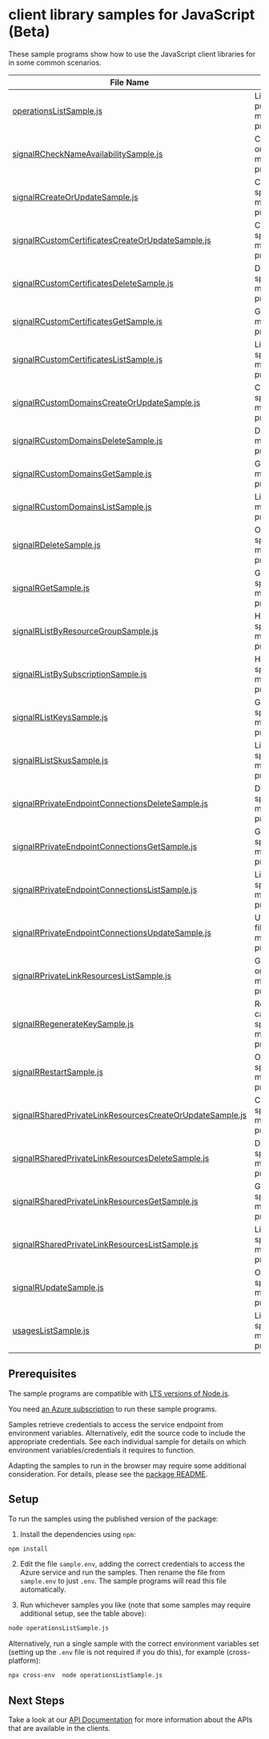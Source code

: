 # client library samples for JavaScript (Beta)

These sample programs show how to use the JavaScript client libraries for in some common scenarios.

| **File Name**                                                                                                     | **Description**                                                                                                                                                                                                                                                    |
| ----------------------------------------------------------------------------------------------------------------- | ------------------------------------------------------------------------------------------------------------------------------------------------------------------------------------------------------------------------------------------------------------------ |
| [operationsListSample.js][operationslistsample]                                                                   | Lists all of the available REST API operations of the Microsoft.SignalRService provider. x-ms-original-file: specification/signalr/resource-manager/Microsoft.SignalRService/preview/2022-08-01-preview/examples/Operations_List.json                              |
| [signalRCheckNameAvailabilitySample.js][signalrchecknameavailabilitysample]                                       | Checks that the resource name is valid and is not already in use. x-ms-original-file: specification/signalr/resource-manager/Microsoft.SignalRService/preview/2022-08-01-preview/examples/SignalR_CheckNameAvailability.json                                       |
| [signalRCreateOrUpdateSample.js][signalrcreateorupdatesample]                                                     | Create or update a resource. x-ms-original-file: specification/signalr/resource-manager/Microsoft.SignalRService/preview/2022-08-01-preview/examples/SignalR_CreateOrUpdate.json                                                                                   |
| [signalRCustomCertificatesCreateOrUpdateSample.js][signalrcustomcertificatescreateorupdatesample]                 | Create or update a custom certificate. x-ms-original-file: specification/signalr/resource-manager/Microsoft.SignalRService/preview/2022-08-01-preview/examples/SignalRCustomCertificates_CreateOrUpdate.json                                                       |
| [signalRCustomCertificatesDeleteSample.js][signalrcustomcertificatesdeletesample]                                 | Delete a custom certificate. x-ms-original-file: specification/signalr/resource-manager/Microsoft.SignalRService/preview/2022-08-01-preview/examples/SignalRCustomCertificates_Delete.json                                                                         |
| [signalRCustomCertificatesGetSample.js][signalrcustomcertificatesgetsample]                                       | Get a custom certificate. x-ms-original-file: specification/signalr/resource-manager/Microsoft.SignalRService/preview/2022-08-01-preview/examples/SignalRCustomCertificates_Get.json                                                                               |
| [signalRCustomCertificatesListSample.js][signalrcustomcertificateslistsample]                                     | List all custom certificates. x-ms-original-file: specification/signalr/resource-manager/Microsoft.SignalRService/preview/2022-08-01-preview/examples/SignalRCustomCertificates_List.json                                                                          |
| [signalRCustomDomainsCreateOrUpdateSample.js][signalrcustomdomainscreateorupdatesample]                           | Create or update a custom domain. x-ms-original-file: specification/signalr/resource-manager/Microsoft.SignalRService/preview/2022-08-01-preview/examples/SignalRCustomDomains_CreateOrUpdate.json                                                                 |
| [signalRCustomDomainsDeleteSample.js][signalrcustomdomainsdeletesample]                                           | Delete a custom domain. x-ms-original-file: specification/signalr/resource-manager/Microsoft.SignalRService/preview/2022-08-01-preview/examples/SignalRCustomDomains_Delete.json                                                                                   |
| [signalRCustomDomainsGetSample.js][signalrcustomdomainsgetsample]                                                 | Get a custom domain. x-ms-original-file: specification/signalr/resource-manager/Microsoft.SignalRService/preview/2022-08-01-preview/examples/SignalRCustomDomains_Get.json                                                                                         |
| [signalRCustomDomainsListSample.js][signalrcustomdomainslistsample]                                               | List all custom domains. x-ms-original-file: specification/signalr/resource-manager/Microsoft.SignalRService/preview/2022-08-01-preview/examples/SignalRCustomDomains_List.json                                                                                    |
| [signalRDeleteSample.js][signalrdeletesample]                                                                     | Operation to delete a resource. x-ms-original-file: specification/signalr/resource-manager/Microsoft.SignalRService/preview/2022-08-01-preview/examples/SignalR_Delete.json                                                                                        |
| [signalRGetSample.js][signalrgetsample]                                                                           | Get the resource and its properties. x-ms-original-file: specification/signalr/resource-manager/Microsoft.SignalRService/preview/2022-08-01-preview/examples/SignalR_Get.json                                                                                      |
| [signalRListByResourceGroupSample.js][signalrlistbyresourcegroupsample]                                           | Handles requests to list all resources in a resource group. x-ms-original-file: specification/signalr/resource-manager/Microsoft.SignalRService/preview/2022-08-01-preview/examples/SignalR_ListByResourceGroup.json                                               |
| [signalRListBySubscriptionSample.js][signalrlistbysubscriptionsample]                                             | Handles requests to list all resources in a subscription. x-ms-original-file: specification/signalr/resource-manager/Microsoft.SignalRService/preview/2022-08-01-preview/examples/SignalR_ListBySubscription.json                                                  |
| [signalRListKeysSample.js][signalrlistkeyssample]                                                                 | Get the access keys of the resource. x-ms-original-file: specification/signalr/resource-manager/Microsoft.SignalRService/preview/2022-08-01-preview/examples/SignalR_ListKeys.json                                                                                 |
| [signalRListSkusSample.js][signalrlistskussample]                                                                 | List all available skus of the resource. x-ms-original-file: specification/signalr/resource-manager/Microsoft.SignalRService/preview/2022-08-01-preview/examples/SignalR_ListSkus.json                                                                             |
| [signalRPrivateEndpointConnectionsDeleteSample.js][signalrprivateendpointconnectionsdeletesample]                 | Delete the specified private endpoint connection x-ms-original-file: specification/signalr/resource-manager/Microsoft.SignalRService/preview/2022-08-01-preview/examples/SignalRPrivateEndpointConnections_Delete.json                                             |
| [signalRPrivateEndpointConnectionsGetSample.js][signalrprivateendpointconnectionsgetsample]                       | Get the specified private endpoint connection x-ms-original-file: specification/signalr/resource-manager/Microsoft.SignalRService/preview/2022-08-01-preview/examples/SignalRPrivateEndpointConnections_Get.json                                                   |
| [signalRPrivateEndpointConnectionsListSample.js][signalrprivateendpointconnectionslistsample]                     | List private endpoint connections x-ms-original-file: specification/signalr/resource-manager/Microsoft.SignalRService/preview/2022-08-01-preview/examples/SignalRPrivateEndpointConnections_List.json                                                              |
| [signalRPrivateEndpointConnectionsUpdateSample.js][signalrprivateendpointconnectionsupdatesample]                 | Update the state of specified private endpoint connection x-ms-original-file: specification/signalr/resource-manager/Microsoft.SignalRService/preview/2022-08-01-preview/examples/SignalRPrivateEndpointConnections_Update.json                                    |
| [signalRPrivateLinkResourcesListSample.js][signalrprivatelinkresourceslistsample]                                 | Get the private link resources that need to be created for a resource. x-ms-original-file: specification/signalr/resource-manager/Microsoft.SignalRService/preview/2022-08-01-preview/examples/SignalRPrivateLinkResources_List.json                               |
| [signalRRegenerateKeySample.js][signalrregeneratekeysample]                                                       | Regenerate the access key for the resource. PrimaryKey and SecondaryKey cannot be regenerated at the same time. x-ms-original-file: specification/signalr/resource-manager/Microsoft.SignalRService/preview/2022-08-01-preview/examples/SignalR_RegenerateKey.json |
| [signalRRestartSample.js][signalrrestartsample]                                                                   | Operation to restart a resource. x-ms-original-file: specification/signalr/resource-manager/Microsoft.SignalRService/preview/2022-08-01-preview/examples/SignalR_Restart.json                                                                                      |
| [signalRSharedPrivateLinkResourcesCreateOrUpdateSample.js][signalrsharedprivatelinkresourcescreateorupdatesample] | Create or update a shared private link resource x-ms-original-file: specification/signalr/resource-manager/Microsoft.SignalRService/preview/2022-08-01-preview/examples/SignalRSharedPrivateLinkResources_CreateOrUpdate.json                                      |
| [signalRSharedPrivateLinkResourcesDeleteSample.js][signalrsharedprivatelinkresourcesdeletesample]                 | Delete the specified shared private link resource x-ms-original-file: specification/signalr/resource-manager/Microsoft.SignalRService/preview/2022-08-01-preview/examples/SignalRSharedPrivateLinkResources_Delete.json                                            |
| [signalRSharedPrivateLinkResourcesGetSample.js][signalrsharedprivatelinkresourcesgetsample]                       | Get the specified shared private link resource x-ms-original-file: specification/signalr/resource-manager/Microsoft.SignalRService/preview/2022-08-01-preview/examples/SignalRSharedPrivateLinkResources_Get.json                                                  |
| [signalRSharedPrivateLinkResourcesListSample.js][signalrsharedprivatelinkresourceslistsample]                     | List shared private link resources x-ms-original-file: specification/signalr/resource-manager/Microsoft.SignalRService/preview/2022-08-01-preview/examples/SignalRSharedPrivateLinkResources_List.json                                                             |
| [signalRUpdateSample.js][signalrupdatesample]                                                                     | Operation to update an exiting resource. x-ms-original-file: specification/signalr/resource-manager/Microsoft.SignalRService/preview/2022-08-01-preview/examples/SignalR_Update.json                                                                               |
| [usagesListSample.js][usageslistsample]                                                                           | List resource usage quotas by location. x-ms-original-file: specification/signalr/resource-manager/Microsoft.SignalRService/preview/2022-08-01-preview/examples/Usages_List.json                                                                                   |

## Prerequisites

The sample programs are compatible with [LTS versions of Node.js](https://github.com/nodejs/release#release-schedule).

You need [an Azure subscription][freesub] to run these sample programs.

Samples retrieve credentials to access the service endpoint from environment variables. Alternatively, edit the source code to include the appropriate credentials. See each individual sample for details on which environment variables/credentials it requires to function.

Adapting the samples to run in the browser may require some additional consideration. For details, please see the [package README][package].

## Setup

To run the samples using the published version of the package:

1. Install the dependencies using `npm`:

```bash
npm install
```

2. Edit the file `sample.env`, adding the correct credentials to access the Azure service and run the samples. Then rename the file from `sample.env` to just `.env`. The sample programs will read this file automatically.

3. Run whichever samples you like (note that some samples may require additional setup, see the table above):

```bash
node operationsListSample.js
```

Alternatively, run a single sample with the correct environment variables set (setting up the `.env` file is not required if you do this), for example (cross-platform):

```bash
npx cross-env  node operationsListSample.js
```

## Next Steps

Take a look at our [API Documentation][apiref] for more information about the APIs that are available in the clients.

[operationslistsample]: https://github.com/Azure/azure-sdk-for-js/blob/main/sdk/signalr/arm-signalr/samples/v5-beta/javascript/operationsListSample.js
[signalrchecknameavailabilitysample]: https://github.com/Azure/azure-sdk-for-js/blob/main/sdk/signalr/arm-signalr/samples/v5-beta/javascript/signalRCheckNameAvailabilitySample.js
[signalrcreateorupdatesample]: https://github.com/Azure/azure-sdk-for-js/blob/main/sdk/signalr/arm-signalr/samples/v5-beta/javascript/signalRCreateOrUpdateSample.js
[signalrcustomcertificatescreateorupdatesample]: https://github.com/Azure/azure-sdk-for-js/blob/main/sdk/signalr/arm-signalr/samples/v5-beta/javascript/signalRCustomCertificatesCreateOrUpdateSample.js
[signalrcustomcertificatesdeletesample]: https://github.com/Azure/azure-sdk-for-js/blob/main/sdk/signalr/arm-signalr/samples/v5-beta/javascript/signalRCustomCertificatesDeleteSample.js
[signalrcustomcertificatesgetsample]: https://github.com/Azure/azure-sdk-for-js/blob/main/sdk/signalr/arm-signalr/samples/v5-beta/javascript/signalRCustomCertificatesGetSample.js
[signalrcustomcertificateslistsample]: https://github.com/Azure/azure-sdk-for-js/blob/main/sdk/signalr/arm-signalr/samples/v5-beta/javascript/signalRCustomCertificatesListSample.js
[signalrcustomdomainscreateorupdatesample]: https://github.com/Azure/azure-sdk-for-js/blob/main/sdk/signalr/arm-signalr/samples/v5-beta/javascript/signalRCustomDomainsCreateOrUpdateSample.js
[signalrcustomdomainsdeletesample]: https://github.com/Azure/azure-sdk-for-js/blob/main/sdk/signalr/arm-signalr/samples/v5-beta/javascript/signalRCustomDomainsDeleteSample.js
[signalrcustomdomainsgetsample]: https://github.com/Azure/azure-sdk-for-js/blob/main/sdk/signalr/arm-signalr/samples/v5-beta/javascript/signalRCustomDomainsGetSample.js
[signalrcustomdomainslistsample]: https://github.com/Azure/azure-sdk-for-js/blob/main/sdk/signalr/arm-signalr/samples/v5-beta/javascript/signalRCustomDomainsListSample.js
[signalrdeletesample]: https://github.com/Azure/azure-sdk-for-js/blob/main/sdk/signalr/arm-signalr/samples/v5-beta/javascript/signalRDeleteSample.js
[signalrgetsample]: https://github.com/Azure/azure-sdk-for-js/blob/main/sdk/signalr/arm-signalr/samples/v5-beta/javascript/signalRGetSample.js
[signalrlistbyresourcegroupsample]: https://github.com/Azure/azure-sdk-for-js/blob/main/sdk/signalr/arm-signalr/samples/v5-beta/javascript/signalRListByResourceGroupSample.js
[signalrlistbysubscriptionsample]: https://github.com/Azure/azure-sdk-for-js/blob/main/sdk/signalr/arm-signalr/samples/v5-beta/javascript/signalRListBySubscriptionSample.js
[signalrlistkeyssample]: https://github.com/Azure/azure-sdk-for-js/blob/main/sdk/signalr/arm-signalr/samples/v5-beta/javascript/signalRListKeysSample.js
[signalrlistskussample]: https://github.com/Azure/azure-sdk-for-js/blob/main/sdk/signalr/arm-signalr/samples/v5-beta/javascript/signalRListSkusSample.js
[signalrprivateendpointconnectionsdeletesample]: https://github.com/Azure/azure-sdk-for-js/blob/main/sdk/signalr/arm-signalr/samples/v5-beta/javascript/signalRPrivateEndpointConnectionsDeleteSample.js
[signalrprivateendpointconnectionsgetsample]: https://github.com/Azure/azure-sdk-for-js/blob/main/sdk/signalr/arm-signalr/samples/v5-beta/javascript/signalRPrivateEndpointConnectionsGetSample.js
[signalrprivateendpointconnectionslistsample]: https://github.com/Azure/azure-sdk-for-js/blob/main/sdk/signalr/arm-signalr/samples/v5-beta/javascript/signalRPrivateEndpointConnectionsListSample.js
[signalrprivateendpointconnectionsupdatesample]: https://github.com/Azure/azure-sdk-for-js/blob/main/sdk/signalr/arm-signalr/samples/v5-beta/javascript/signalRPrivateEndpointConnectionsUpdateSample.js
[signalrprivatelinkresourceslistsample]: https://github.com/Azure/azure-sdk-for-js/blob/main/sdk/signalr/arm-signalr/samples/v5-beta/javascript/signalRPrivateLinkResourcesListSample.js
[signalrregeneratekeysample]: https://github.com/Azure/azure-sdk-for-js/blob/main/sdk/signalr/arm-signalr/samples/v5-beta/javascript/signalRRegenerateKeySample.js
[signalrrestartsample]: https://github.com/Azure/azure-sdk-for-js/blob/main/sdk/signalr/arm-signalr/samples/v5-beta/javascript/signalRRestartSample.js
[signalrsharedprivatelinkresourcescreateorupdatesample]: https://github.com/Azure/azure-sdk-for-js/blob/main/sdk/signalr/arm-signalr/samples/v5-beta/javascript/signalRSharedPrivateLinkResourcesCreateOrUpdateSample.js
[signalrsharedprivatelinkresourcesdeletesample]: https://github.com/Azure/azure-sdk-for-js/blob/main/sdk/signalr/arm-signalr/samples/v5-beta/javascript/signalRSharedPrivateLinkResourcesDeleteSample.js
[signalrsharedprivatelinkresourcesgetsample]: https://github.com/Azure/azure-sdk-for-js/blob/main/sdk/signalr/arm-signalr/samples/v5-beta/javascript/signalRSharedPrivateLinkResourcesGetSample.js
[signalrsharedprivatelinkresourceslistsample]: https://github.com/Azure/azure-sdk-for-js/blob/main/sdk/signalr/arm-signalr/samples/v5-beta/javascript/signalRSharedPrivateLinkResourcesListSample.js
[signalrupdatesample]: https://github.com/Azure/azure-sdk-for-js/blob/main/sdk/signalr/arm-signalr/samples/v5-beta/javascript/signalRUpdateSample.js
[usageslistsample]: https://github.com/Azure/azure-sdk-for-js/blob/main/sdk/signalr/arm-signalr/samples/v5-beta/javascript/usagesListSample.js
[apiref]: https://docs.microsoft.com/javascript/api/@azure/arm-signalr?view=azure-node-preview
[freesub]: https://azure.microsoft.com/free/
[package]: https://github.com/Azure/azure-sdk-for-js/tree/main/sdk/signalr/arm-signalr/README.md